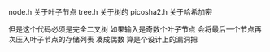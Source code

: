 node.h 关于叶子节点
tree.h 关于树的
picosha2.h 关于哈希加密

但是这个代码必须是完全二叉树 如果输入是奇数个叶子节点 会将最后一个节点再次压入叶子节点的存储列表 凑成偶数
算是个设计上的漏洞把
